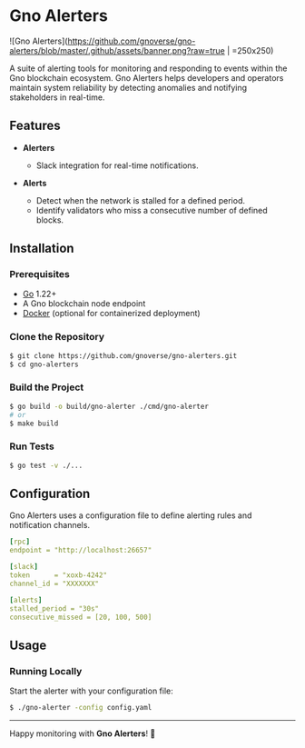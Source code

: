 # Gno Alerters

![Gno Alerters](https://github.com/gnoverse/gno-alerters/blob/master/.github/assets/banner.png?raw=true | =250x250)

A suite of alerting tools for monitoring and responding to events within the Gno blockchain ecosystem. Gno Alerters helps developers and operators maintain system reliability by detecting anomalies and notifying stakeholders in real-time.

## Features

* **Alerters**
    - Slack integration for real-time notifications.

* **Alerts**
    - Detect when the network is stalled for a defined period.
    - Identify validators who miss a consecutive number of defined blocks.


## Installation

### Prerequisites

- [Go](https://golang.org/) 1.22+
- A Gno blockchain node endpoint
- [Docker](https://www.docker.com/) (optional for containerized deployment)

### Clone the Repository

```bash
$ git clone https://github.com/gnoverse/gno-alerters.git
$ cd gno-alerters
```

### Build the Project

```bash
$ go build -o build/gno-alerter ./cmd/gno-alerter
# or
$ make build
```

### Run Tests

```bash
$ go test -v ./...
```

## Configuration

Gno Alerters uses a configuration file to define alerting rules and notification channels.

```yaml
[rpc]
endpoint = "http://localhost:26657"

[slack]
token      = "xoxb-4242"
channel_id = "XXXXXXX"

[alerts]
stalled_period = "30s"
consecutive_missed = [20, 100, 500]
```

## Usage

### Running Locally

Start the alerter with your configuration file:

```bash
$ ./gno-alerter -config config.yaml
```

---

Happy monitoring with **Gno Alerters**! 🚀


